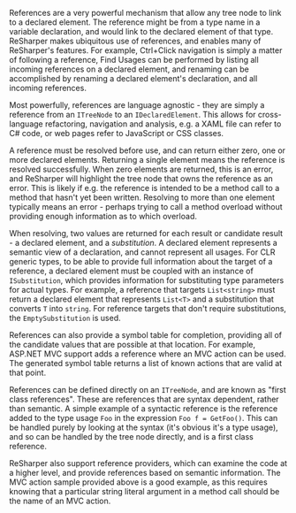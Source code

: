 [//]: # (title: References)

References are a very powerful mechanism that allow any tree node to link to a declared element. The reference might be from a type name in a variable declaration, and would link to the declared element of that type. ReSharper makes ubiquitous use of references, and enables many of ReSharper's features. For example, Ctrl+Click navigation is simply a matter of following a reference, Find Usages can be performed by listing all incoming references on a declared element, and renaming can be accomplished by renaming a declared element's declaration, and all incoming references.

Most powerfully, references are language agnostic - they are simply a reference from an `ITreeNode` to an `IDeclaredElement`. This allows for cross-language refactoring, navigation and analysis, e.g. a XAML file can refer to C# code, or web pages refer to JavaScript or CSS classes.

A reference must be resolved before use, and can return either zero, one or more declared elements. Returning a single element means the reference is resolved successfully. When zero elements are returned, this is an error, and ReSharper will highlight the tree node that owns the reference as an error. This is likely if e.g. the reference is intended to be a method call to a method that hasn't yet been written. Resolving to more than one element typically means an error - perhaps trying to call a method overload without providing enough information as to which overload.

When resolving, two values are returned for each result or candidate result - a declared element, and a *substitution*. A declared element represents a semantic view of a declaration, and cannot represent all usages. For CLR generic types, to be able to provide full information about the target of a reference, a declared element must be coupled with an instance of `ISubstitution`, which provides information for substituting type parameters for actual types. For example, a reference that targets `List<string>` must return a declared element that represents `List<T>` and a substitution that converts `T` into `string`. For reference targets that don't require substitutions, the `EmptySubstitution` is used.

References can also provide a symbol table for completion, providing all of the candidate values that are possible at that location. For example, ASP.NET MVC support adds a reference where an MVC action can be used. The generated symbol table returns a list of known actions that are valid at that point.

References can be defined directly on an `ITreeNode`, and are known as "first class references". These are references that are syntax dependent, rather than semantic. A simple example of a syntactic reference is the reference added to the type usage `Foo` in the expression `Foo f = GetFoo()`. This can be handled purely by looking at the syntax (it's obvious it's a type usage), and so can be handled by the tree node directly, and is a first class reference.

ReSharper also support reference providers, which can examine the code at a higher level, and provide references based on semantic information. The MVC action sample provided above is a good example, as this requires knowing that a particular string literal argument in a method call should be the name of an MVC action.